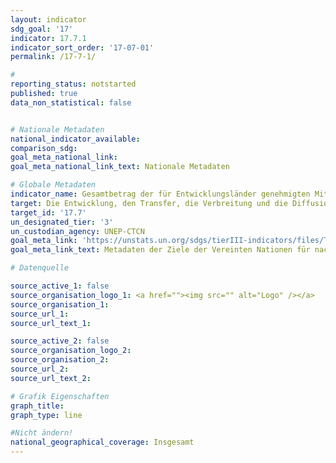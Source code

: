 ```yaml
---
layout: indicator
sdg_goal: '17'
indicator: 17.7.1
indicator_sort_order: '17-07-01'
permalink: /17-7-1/

#
reporting_status: notstarted
published: true
data_non_statistical: false


# Nationale Metadaten
national_indicator_available:
comparison_sdg:
goal_meta_national_link:
goal_meta_national_link_text: Nationale Metadaten

# Globale Metadaten
indicator_name: Gesamtbetrag der für Entwicklungsländer genehmigten Mittel zur Förderung der Entwicklung, des Transfers, der öffentlichen Bereitstellung und der Verbreitung umweltfreundlicher Technologien
target: Die Entwicklung, den Transfer, die Verbreitung und die Diffusion von umweltverträglichen Technologien an die Entwicklungsländer zu gegenseitig vereinbarten günstigen Bedingungen, einschließlich Konzessions- und Vorzugsbedingungen, fördern
target_id: '17.7'
un_designated_tier: '3'
un_custodian_agency: UNEP-CTCN
goal_meta_link: 'https://unstats.un.org/sdgs/tierIII-indicators/files/Tier3-17-07-01.pdf'
goal_meta_link_text: Metadaten der Ziele der Vereinten Nationen für nachhaltige Entwicklung

# Datenquelle

source_active_1: false
source_organisation_logo_1: <a href=""><img src="" alt="Logo" /></a>
source_organisation_1:
source_url_1:
source_url_text_1:

source_active_2: false
source_organisation_logo_2:
source_organisation_2:
source_url_2:
source_url_text_2:

# Grafik Eigenschaften
graph_title:
graph_type: line

#Nicht ändern!
national_geographical_coverage: Insgesamt
---
```

